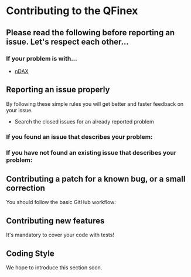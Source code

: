 # Contributing to the QFinex

## Please read the following before reporting an issue. Let's respect each other...

### If your problem is with...

 - [nDAX](https://github.com/nexbitio/ndax)

## Reporting an issue properly

By following these simple rules you will get better and faster feedback on your issue.

 - Search the closed issues for an already reported problem

### If you found an issue that describes your problem:


### If you have not found an existing issue that describes your problem:



## Contributing a patch for a known bug, or a small correction

You should follow the basic GitHub workflow:

## Contributing new features



It's mandatory to cover your code with tests!

## Coding Style

We hope to introduce this section soon.
